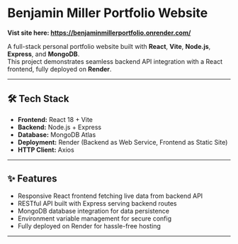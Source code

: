 # Benjamin Miller Portfolio Website

**Vist site here: https://benjaminmillerportfolio.onrender.com/**

A full-stack personal portfolio website built with **React**, **Vite**, **Node.js**, **Express**, and **MongoDB**.  
This project demonstrates seamless backend API integration with a React frontend, fully deployed on **Render**.

---

## 🛠 Tech Stack

- **Frontend:** React 18 + Vite  
- **Backend:** Node.js + Express  
- **Database:** MongoDB Atlas  
- **Deployment:** Render (Backend as Web Service, Frontend as Static Site)  
- **HTTP Client:** Axios  

---

## ✨ Features

- Responsive React frontend fetching live data from backend API  
- RESTful API built with Express serving backend routes  
- MongoDB database integration for data persistence  
- Environment variable management for secure config  
- Fully deployed on Render for hassle-free hosting  

---